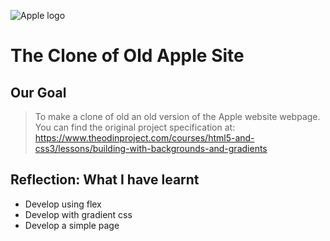![Apple logo](https://www.arabianbusiness.com/sites/default/files/styles/full_img/public/images/2017/01/17/apple-logo-rainbow.jpg)

# The Clone of Old Apple Site

## Our Goal

> To make a clone of old an old version of the Apple website webpage.
> You can find the original project specification at: https://www.theodinproject.com/courses/html5-and-css3/lessons/building-with-backgrounds-and-gradients

## Reflection: What I have learnt

- Develop using flex
- Develop with gradient css
- Develop a simple page
